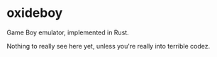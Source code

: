 # oxideboy

Game Boy emulator, implemented in Rust.

Nothing to really see here yet, unless you're really into terrible codez.

